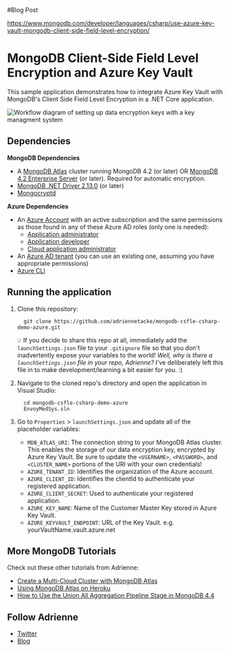 #Blog Post

https://www.mongodb.com/developer/languages/csharp/use-azure-key-vault-mongodb-client-side-field-level-encryption/

# MongoDB Client-Side Field Level Encryption and Azure Key Vault
This sample application demonstrates how to integrate Azure Key Vault with MongoDB's Client Side Field Level Encryption in a .NET Core application.

![Workflow diagram of setting up data encryption keys with a key managment system](https://docs.mongodb.com/drivers/figures/CSFLE_Data_Key_KMS.png)
## Dependencies

**MongoDB Dependencies**
* A [MongoDB Atlas](https://www.mongodb.com/cloud/atlas>) cluster running MongoDB 4.2 (or later) OR [MongoDB 4.2 Enterprise Server](https://www.mongodb.com/try/download/enterprise>) (or later). Required for automatic encryption.
* [MongoDB .NET Driver 2.13.0](https://www.nuget.org/packages/MongoDB.Driver/2.13.0) (or later)
* [Mongocryptd](https://docs.mongodb.com/manual/reference/security-client-side-encryption-appendix/#installation)

**Azure Dependencies**

* An [Azure Account](https://azure.microsoft.com/en-us/free/) with an active subscription and the same permissions as those found in any of these Azure AD roles (only one is needed):
  * [Application administrator](https://docs.microsoft.com/en-us/azure/active-directory/roles/permissions-reference#application-administrator)
  * [Application developer](https://docs.microsoft.com/en-us/azure/active-directory/roles/permissions-reference#application-developer)
  * [Cloud application administrator](https://docs.microsoft.com/en-us/azure/active-directory/roles/permissions-reference#cloud-application-administrator)
* An [Azure AD tenant](https://docs.microsoft.com/en-us/azure/active-directory/develop/quickstart-create-new-tenant#create-a-new-azure-ad-tenant) (you can use an existing one, assuming you have appropriate permissions)
* [Azure CLI](https://docs.microsoft.com/en-us/cli/azure/install-azure-cli)


## Running the application

1. Clone this repository:

   ```
     git clone https://github.com/adriennetacke/mongodb-csfle-csharp-demo-azure.git
   ```

    💡 If you decide to share this repo at all, immediately add the `launchSettings.json` file to your `.gitignore` file so that you don't inadvertently expose your variables to the world! *Well, why is there a `launchSettings.json` file in your repo, Adrienne?* I've deliberately left this file in to make development/learning a bit easier for you. :)  

2. Navigate to the cloned repo's directory and open the application in Visual Studio:

    ```
      cd mongodb-csfle-csharp-demo-azure
      EnvoyMedSys.sln
    ```

3. Go to `Properties` > `launchSettings.json` and update all of the placeholder variables: 
    * `MDB_ATLAS_URI`: The connection string to your MongoDB Atlas cluster. This enables the storage of our data encryption key, encrypted by Azure Key Vault. Be sure to update the `<USERNAME>`, `<PASSWORD>`, and `<CLUSTER_NAME>` portions of the URI with your own credentials!
    * `AZURE_TENANT_ID`: Identifies the organization of the Azure account.
    * `AZURE_CLIENT_ID`: Identifies the clientId to authenticate your registered application.
    * `AZURE_CLIENT_SECRET`: Used to authenticate your registered application.
    * `AZURE_KEY_NAME`: Name of the Customer Master Key stored in Azure Key Vault.
    * `AZURE_KEYVAULT_ENDPOINT`: URL of the Key Vault. e.g. yourVaultName.vault.azure.net


## More MongoDB Tutorials

Check out these other tutorials from Adrienne:

- [Create a Multi-Cloud Cluster with MongoDB Atlas](https://developer.mongodb.com/how-to/setup-multi-cloud-cluster-mongodb-atlas/)
- [Using MongoDB Atlas on Heroku](https://developer.mongodb.com/how-to/use-atlas-on-heroku/)
- [How to Use the Union All Aggregation Pipeline Stage in MongoDB 4.4](https://developer.mongodb.com/how-to/use-union-all-aggregation-pipeline-stage/)

## Follow Adrienne

- [Twitter](twitter.com/AdrienneTacke)
- [Blog](https://blog.adrienne.io/)

